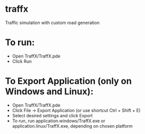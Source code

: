 # traffx
Traffic simulation with custom road generation

# To run:

- Open TraffX/TraffX.pde
- Click Run

# To Export Application (only on Windows and Linux):
- Open TraffX/TraffX.pde
- Click File -> Export Application (or use shortcut Ctrl + Shift + E)
- Select desired settings and click Export
- To run, run application.windows/TraffX.exe or application.linux/TraffX.exe, depending on chosen platform
